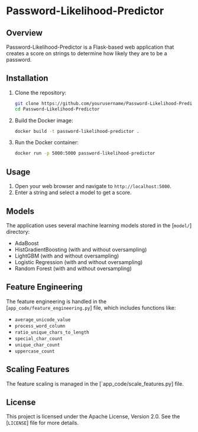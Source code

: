 # Password-Likelihood-Predictor

## Overview
Password-Likelihood-Predictor is a Flask-based web application that creates a score on strings to determine how likely they are to be a password.

## Installation

1. Clone the repository:
    ```sh
    git clone https://github.com/yourusername/Password-Likelihood-Predictor.git
    cd Password-Likelihood-Predictor
    ```

2. Build the Docker image:
    ```sh
    docker build -t password-likelihood-predictor .
    ```

3. Run the Docker container:
    ```sh
    docker run -p 5000:5000 password-likelihood-predictor
    ```

## Usage

1. Open your web browser and navigate to `http://localhost:5000`.
2. Enter a string and select a model to get a score.

## Models

The application uses several machine learning models stored in the [`model/`] directory:
- AdaBoost
- HistGradientBoosting (with and without oversampling)
- LightGBM (with and without oversampling)
- Logistic Regression (with and without oversampling)
- Random Forest (with and without oversampling)

## Feature Engineering

The feature engineering is handled in the [`app_code/feature_engineering.py`] file, which includes functions like:
- `average_unicode_value`
- `process_word_column`
- `ratio_unique_chars_to_length`
- `special_char_count`
- `unique_char_count`
- `uppercase_count`

## Scaling Features

The feature scaling is managed in the [`app_code/scale_features.py] file.

## License

This project is licensed under the Apache License, Version 2.0. See the [`LICENSE`] file for more details.